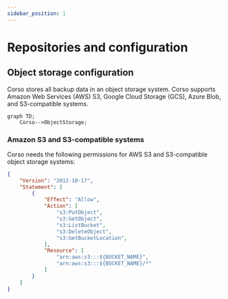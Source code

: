 ```yaml
---
sidebar_position: 1
---
```


# Repositories and configuration

## Object storage configuration

Corso stores all backup data in an object storage system. Corso supports Amazon Web
Services (AWS) S3, Google Cloud Storage (GCS), Azure Blob, and S3-compatible systems.

```mermaid
graph TD;
    Corso-->ObjectStorage;
```

### Amazon S3 and S3-compatible systems

Corso needs the following permissions for AWS S3 and S3-compatible object storage systems:

```json
{
    "Version": "2012-10-17",
    "Statement": [
        {
            "Effect": "Allow",
            "Action": [
                "s3:PutObject",
                "s3:GetObject",
                "s3:ListBucket",
                "s3:DeleteObject",
                "s3:GetBucketLocation",
            ],
            "Resource": [
                "arn:aws:s3:::${BUCKET_NAME}",
                "arn:aws:s3:::${BUCKET_NAME}/*"
            ]
        }
    ]
}
```
